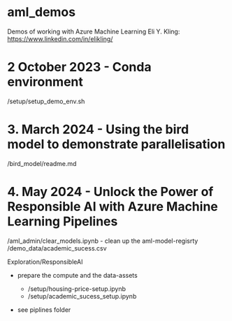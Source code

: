 # aml_demos
Demos of working with Azure Machine Learning
Eli Y. Kling: https://www.linkedin.com/in/elikling/

# 2 October 2023 - Conda environment
/setup/setup_demo_env.sh

# 3. March 2024 - Using the bird model to demonstrate parallelisation
/bird_model/readme.md

# 4. May 2024 -  Unlock the Power of Responsible AI with Azure Machine Learning Pipelines
/aml_admin/clear_models.ipynb - clean up the aml-model-regisrty
/demo_data/academic_sucess.csv

Exploration/ResponsibleAI
 - prepare the compute and the data-assets
    - /setup/housing-price-setup.ipynb
    - /setup/academic_sucess_setup.ipynb

 - see piplines folder 

